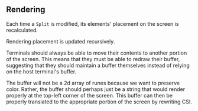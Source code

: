 ## Rendering
Each time a `Split` is modified, its elements' placement on the screen is recalculated.

Rendering placement is updated recursively.

Terminals should always be able to move their contents to another portion of the screen. This means that they must be able to redraw their buffer, suggesting that they should maintain a buffer themselves instead of relying on the host terminal's buffer.

The buffer will not be a 2d array of runes because we want to preserve color.
Rather, the buffer should perhaps just be a string that would render properly at the top-left corner of the screen. This buffer can then be properly translated to the appropriate portion of the screen by rewriting CSI.
